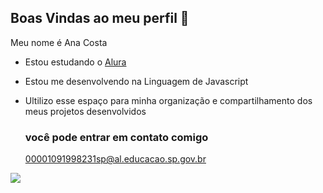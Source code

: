 ## Boas Vindas ao meu perfil 💙

Meu nome é Ana Costa

- Estou estudando o [Alura](https://www.alura.com.br)
- Estou me desenvolvendo na Linguagem de Javascript
- Ultilizo esse espaço para minha organização e compartilhamento dos meus projetos desenvolvidos

  ### você pode entrar em contato comigo ###

  00001091998231sp@al.educacao.sp.gov.br

![](https://media1.tenor.com/m/CzaHhPyIR8gAAAAC/rosy00.gif)
